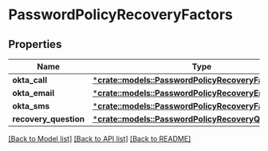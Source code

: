 # PasswordPolicyRecoveryFactors

## Properties
Name | Type | Description | Notes
------------ | ------------- | ------------- | -------------
**okta_call** | [***crate::models::PasswordPolicyRecoveryFactorSettings**](PasswordPolicyRecoveryFactorSettings.md) |  | [optional] 
**okta_email** | [***crate::models::PasswordPolicyRecoveryEmail**](PasswordPolicyRecoveryEmail.md) |  | [optional] 
**okta_sms** | [***crate::models::PasswordPolicyRecoveryFactorSettings**](PasswordPolicyRecoveryFactorSettings.md) |  | [optional] 
**recovery_question** | [***crate::models::PasswordPolicyRecoveryQuestion**](PasswordPolicyRecoveryQuestion.md) |  | [optional] 

[[Back to Model list]](../README.md#documentation-for-models) [[Back to API list]](../README.md#documentation-for-api-endpoints) [[Back to README]](../README.md)


